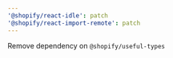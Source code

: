 ```yaml
---
'@shopify/react-idle': patch
'@shopify/react-import-remote': patch
---
```


Remove dependency on `@shopify/useful-types`
